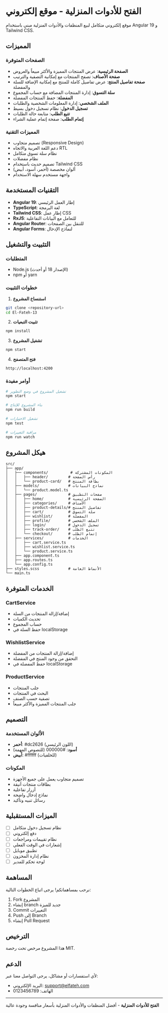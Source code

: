# الفتح للأدوات المنزلية - موقع إلكتروني

موقع إلكتروني متكامل لبيع المنظفات والأدوات المنزلية مبني باستخدام Angular 19 و Tailwind CSS.

## المميزات

### الصفحات المتوفرة
- **الصفحة الرئيسية**: عرض المنتجات المميزة والأكثر مبيعاً والعروض
- **صفحة الأصناف**: تصفح المنتجات مع إمكانية التصفية والترتيب
- **صفحة تفاصيل المنتج**: عرض تفاصيل كاملة للمنتج مع إمكانية الإضافة للسلة والمفضلة
- **سلة التسوق**: إدارة المنتجات المضافة مع حساب المجموع
- **المفضلة**: حفظ المنتجات المفضلة
- **الملف الشخصي**: إدارة المعلومات الشخصية والطلبات
- **تسجيل الدخول**: نظام تسجيل دخول بسيط
- **تتبع الطلب**: متابعة حالة الطلبات
- **إتمام الطلب**: صفحة إتمام عملية الشراء

### المميزات التقنية
- تصميم متجاوب (Responsive Design)
- دعم اللغة العربية والاتجاه RTL
- نظام سلة تسوق متكامل
- نظام مفضلات
- تصميم حديث باستخدام Tailwind CSS
- ألوان مخصصة (أحمر، أسود، أبيض)
- واجهة مستخدم سهلة الاستخدام

## التقنيات المستخدمة

- **Angular 19**: إطار العمل الرئيسي
- **TypeScript**: لغة البرمجة
- **Tailwind CSS**: إطار عمل CSS
- **RxJS**: للتعامل مع البيانات التفاعلية
- **Angular Router**: للتنقل بين الصفحات
- **Angular Forms**: لنماذج الإدخال

## التثبيت والتشغيل

### المتطلبات
- Node.js (الإصدار 18 أو أحدث)
- npm أو yarn

### خطوات التثبيت

1. **استنساخ المشروع**
```bash
git clone <repository-url>
cd El-Fateh-13
```

2. **تثبيت التبعيات**
```bash
npm install
```

3. **تشغيل المشروع**
```bash
npm start
```

4. **فتح المتصفح**
```
http://localhost:4200
```

### أوامر مفيدة

```bash
# تشغيل المشروع في وضع التطوير
npm start

# بناء المشروع للإنتاج
npm run build

# تشغيل الاختبارات
npm test

# مراقبة التغييرات
npm run watch
```

## هيكل المشروع

```
src/
├── app/
│   ├── components/          # المكونات المشتركة
│   │   ├── header/         # رأس الصفحة
│   │   └── product-card/   # بطاقة المنتج
│   ├── models/             # نماذج البيانات
│   │   └── product.model.ts
│   ├── pages/              # صفحات التطبيق
│   │   ├── home/           # الصفحة الرئيسية
│   │   ├── categories/     # الأصناف
│   │   ├── product-details/# تفاصيل المنتج
│   │   ├── cart/           # سلة التسوق
│   │   ├── wishlist/       # المفضلة
│   │   ├── profile/        # الملف الشخصي
│   │   ├── login/          # تسجيل الدخول
│   │   ├── track-order/    # تتبع الطلب
│   │   └── checkout/       # إتمام الطلب
│   ├── services/           # الخدمات
│   │   ├── cart.service.ts
│   │   ├── wishlist.service.ts
│   │   └── product.service.ts
│   ├── app.component.ts
│   ├── app.routes.ts
│   └── app.config.ts
├── styles.scss             # الأنماط العامة
└── main.ts
```

## الخدمات المتوفرة

### CartService
- إضافة/إزالة المنتجات من السلة
- تحديث الكميات
- حساب المجموع
- حفظ السلة في localStorage

### WishlistService
- إضافة/إزالة المنتجات من المفضلة
- التحقق من وجود المنتج في المفضلة
- حفظ المفضلة في localStorage

### ProductService
- جلب المنتجات
- البحث في المنتجات
- تصفية حسب الصنف
- جلب المنتجات المميزة والأكثر مبيعاً

## التصميم

### الألوان المستخدمة
- **أحمر**: #dc2626 (اللون الرئيسي)
- **أسود**: #000000 (للنصوص المهمة)
- **أبيض**: #ffffff (للخلفيات)

### المكونات
- تصميم متجاوب يعمل على جميع الأجهزة
- بطاقات منتجات أنيقة
- أزرار تفاعلية
- نماذج إدخال واضحة
- رسائل تنبيه وتأكيد

## الميزات المستقبلية

- [ ] نظام تسجيل دخول متكامل
- [ ] دفع إلكتروني
- [ ] نظام تقييمات ومراجعات
- [ ] إشعارات في الوقت الفعلي
- [ ] تطبيق موبايل
- [ ] نظام إدارة المخزون
- [ ] لوحة تحكم للمدير

## المساهمة

نرحب بمساهماتكم! يرجى اتباع الخطوات التالية:

1. Fork المشروع
2. إنشاء branch جديد للميزة
3. Commit التغييرات
4. Push إلى Branch
5. إنشاء Pull Request

## الترخيص

هذا المشروع مرخص تحت رخصة MIT.

## الدعم

لأي استفسارات أو مشاكل، يرجى التواصل معنا عبر:
- البريد الإلكتروني: support@elfateh.com
- الهاتف: 0123456789

---

**الفتح للأدوات المنزلية** - أفضل المنظفات والأدوات المنزلية بأسعار منافسة وجودة عالية
